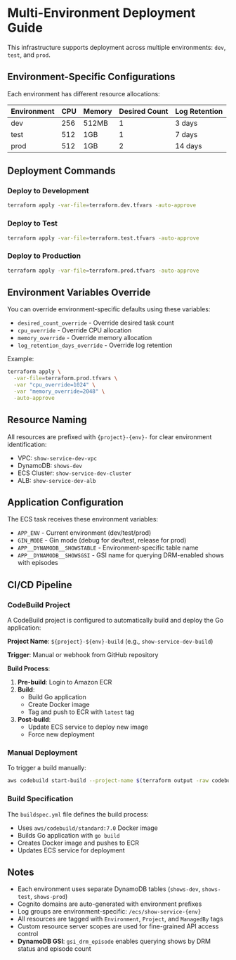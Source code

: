 # Multi-Environment Deployment Guide

This infrastructure supports deployment across multiple environments: `dev`, `test`, and `prod`.

## Environment-Specific Configurations

Each environment has different resource allocations:

| Environment | CPU | Memory | Desired Count | Log Retention |
|-------------|-----|--------|---------------|---------------|
| dev         | 256 | 512MB | 1             | 3 days        |
| test        | 512 | 1GB   | 1             | 7 days        |
| prod        | 512 | 1GB   | 2             | 14 days       |

## Deployment Commands

### Deploy to Development
```bash
terraform apply -var-file=terraform.dev.tfvars -auto-approve
```

### Deploy to Test
```bash
terraform apply -var-file=terraform.test.tfvars -auto-approve
```

### Deploy to Production
```bash
terraform apply -var-file=terraform.prod.tfvars -auto-approve
```

## Environment Variables Override

You can override environment-specific defaults using these variables:

- `desired_count_override` - Override desired task count
- `cpu_override` - Override CPU allocation
- `memory_override` - Override memory allocation
- `log_retention_days_override` - Override log retention

Example:
```bash
terraform apply \
  -var-file=terraform.prod.tfvars \
  -var "cpu_override=1024" \
  -var "memory_override=2048" \
  -auto-approve
```

## Resource Naming

All resources are prefixed with `{project}-{env}-` for clear environment identification:
- VPC: `show-service-dev-vpc`
- DynamoDB: `shows-dev`
- ECS Cluster: `show-service-dev-cluster`
- ALB: `show-service-dev-alb`

## Application Configuration

The ECS task receives these environment variables:
- `APP_ENV` - Current environment (dev/test/prod)
- `GIN_MODE` - Gin mode (debug for dev/test, release for prod)
- `APP__DYNAMODB__SHOWSTABLE` - Environment-specific table name
- `APP__DYNAMODB__SHOWSGSI` - GSI name for querying DRM-enabled shows with episodes

## CI/CD Pipeline

### CodeBuild Project

A CodeBuild project is configured to automatically build and deploy the Go application:

**Project Name**: `${project}-${env}-build` (e.g., `show-service-dev-build`)

**Trigger**: Manual or webhook from GitHub repository

**Build Process**:
1. **Pre-build**: Login to Amazon ECR
2. **Build**: 
   - Build Go application
   - Create Docker image
   - Tag and push to ECR with `latest` tag
3. **Post-build**: 
   - Update ECS service to deploy new image
   - Force new deployment

### Manual Deployment

To trigger a build manually:

```bash
aws codebuild start-build --project-name $(terraform output -raw codebuild_project_name)
```

### Build Specification

The `buildspec.yml` file defines the build process:
- Uses `aws/codebuild/standard:7.0` Docker image
- Builds Go application with `go build`
- Creates Docker image and pushes to ECR
- Updates ECS service for deployment

## Notes

- Each environment uses separate DynamoDB tables (`shows-dev`, `shows-test`, `shows-prod`)
- Cognito domains are auto-generated with environment prefixes
- Log groups are environment-specific: `/ecs/show-service-{env}`
- All resources are tagged with `Environment`, `Project`, and `ManagedBy` tags
- Custom resource server scopes are used for fine-grained API access control
- **DynamoDB GSI**: `gsi_drm_episode` enables querying shows by DRM status and episode count
